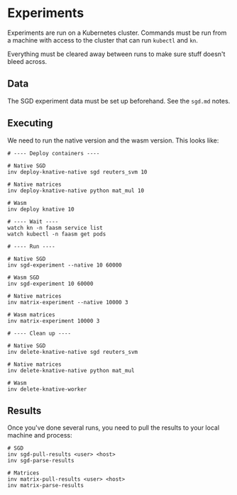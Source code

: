 # Experiments

Experiments are run on a Kubernetes cluster. Commands must be run from a machine with access to the cluster
that can run `kubectl` and `kn`.

Everything must be cleared away between runs to make sure stuff doesn't bleed across.

## Data

The SGD experiment data must be set up beforehand. See the `sgd.md` notes.

## Executing

We need to run the native version and the wasm version. This looks like:

```
# ---- Deploy containers ----

# Native SGD
inv deploy-knative-native sgd reuters_svm 10

# Native matrices
inv deploy-knative-native python mat_mul 10

# Wasm
inv deploy knative 10

# ---- Wait ----
watch kn -n faasm service list
watch kubectl -n faasm get pods

# ---- Run ----

# Native SGD
inv sgd-experiment --native 10 60000

# Wasm SGD
inv sgd-experiment 10 60000

# Native matrices
inv matrix-experiment --native 10000 3

# Wasm matrices
inv matrix-experiment 10000 3

# ---- Clean up ----

# Native SGD
inv delete-knative-native sgd reuters_svm

# Native matrices
inv delete-knative-native python mat_mul

# Wasm
inv delete-knative-worker
```

## Results

Once you've done several runs, you need to pull the results to your local machine and process:

```
# SGD
inv sgd-pull-results <user> <host>
inv sgd-parse-results

# Matrices
inv matrix-pull-results <user> <host>
inv matrix-parse-results
```
